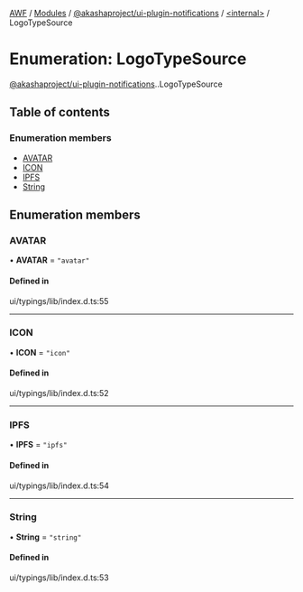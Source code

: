 [AWF](../README.md) / [Modules](../modules.md) / [@akashaproject/ui-plugin-notifications](../modules/akashaproject_ui_plugin_notifications.md) / [<internal\>](../modules/akashaproject_ui_plugin_notifications._internal_.md) / LogoTypeSource

# Enumeration: LogoTypeSource

[@akashaproject/ui-plugin-notifications](../modules/akashaproject_ui_plugin_notifications.md).[<internal>](../modules/akashaproject_ui_plugin_notifications._internal_.md).LogoTypeSource

## Table of contents

### Enumeration members

- [AVATAR](akashaproject_ui_plugin_notifications._internal_.LogoTypeSource.md#avatar)
- [ICON](akashaproject_ui_plugin_notifications._internal_.LogoTypeSource.md#icon)
- [IPFS](akashaproject_ui_plugin_notifications._internal_.LogoTypeSource.md#ipfs)
- [String](akashaproject_ui_plugin_notifications._internal_.LogoTypeSource.md#string)

## Enumeration members

### AVATAR

• **AVATAR** = `"avatar"`

#### Defined in

ui/typings/lib/index.d.ts:55

___

### ICON

• **ICON** = `"icon"`

#### Defined in

ui/typings/lib/index.d.ts:52

___

### IPFS

• **IPFS** = `"ipfs"`

#### Defined in

ui/typings/lib/index.d.ts:54

___

### String

• **String** = `"string"`

#### Defined in

ui/typings/lib/index.d.ts:53
